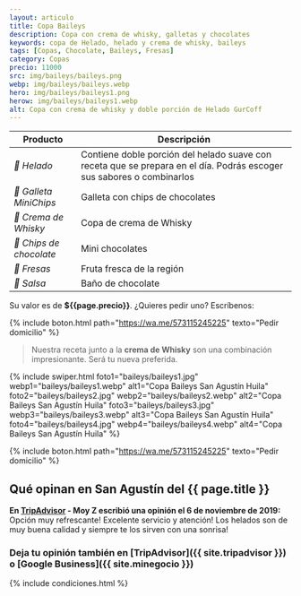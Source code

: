 ```yaml
---
layout: articulo
title: Copa Baileys
description: Copa con crema de whisky, galletas y chocolates
keywords: copa de Helado, helado y crema de whisky, baileys
tags: [Copas, Chocolate, Baileys, Fresas]
category: Copas
precio: 11000
src: img/baileys/baileys.png
webp: img/baileys/baileys.webp
hero: img/baileys/baileys1.png
herow: img/baileys/baileys1.webp
alt: Copa con crema de whisky y doble porción de Helado GurCoff
---
```

| Producto | Descripción |
| ----------- | ------ |
| *🍦 Helado* | Contiene doble porción del helado suave con receta que se prepara en el día. Podrás escoger sus sabores o combinarlos |
| *🍪 Galleta MiniChips* | Galleta con chips de chocolates |
| *🍾 Crema de Whisky* | Copa de crema de Whisky |
| *🌰 Chips de chocolate* | Mini chocolates |
| *🍓 Fresas* | Fruta fresca de la región |
| *🍫 Salsa* | Baño de chocolate |

Su valor es de **${{page.precio}}**. ¿Quieres pedir uno? Escríbenos:

{% include boton.html path="https://wa.me/573115245225" texto="Pedir domicilio" %}

>Nuestra receta junto a la **crema de Whisky** son una combinación impresionante. Será tu nueva preferida.

<!-- Swiper -->
{% include swiper.html foto1="baileys/baileys1.jpg" webp1="baileys/baileys1.webp" alt1="Copa Baileys San Agustín Huila" foto2="baileys/baileys2.jpg" webp2="baileys/baileys2.webp" alt2="Copa Baileys San Agustín Huila" foto3="baileys/baileys3.jpg" webp3="baileys/baileys3.webp" alt3="Copa Baileys San Agustín Huila" foto4="baileys/baileys4.jpg" webp4="baileys/baileys4.webp" alt4="Copa Baileys San Agustín Huila" %}

{% include boton.html path="https://wa.me/573115245225" texto="Pedir domicilio" %}

## Qué opinan en San Agustín del {{ page.title }}

**En [TripAdvisor]({{site.tripadvisor}}) - Moy Z escribió una opinión el 6 de noviembre de 2019:** Opción muy refrescante! Excelente servicio y atención! Los helados son de muy buena calidad y siempre te los sirven con una sonrisa!

### Deja tu opinión también en [TripAdvisor]({{ site.tripadvisor }}) o [Google Business]({{ site.minegocio }})

{% include condiciones.html %}
